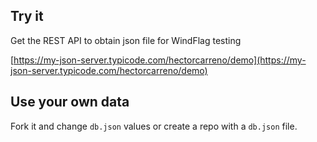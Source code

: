 ## Try it
Get the REST API to obtain json file for WindFlag testing

[https://my-json-server.typicode.com/hectorcarreno/demo](https://my-json-server.typicode.com/hectorcarreno/demo)

## Use your own data

Fork it and change `db.json` values or create a repo with a `db.json` file.
